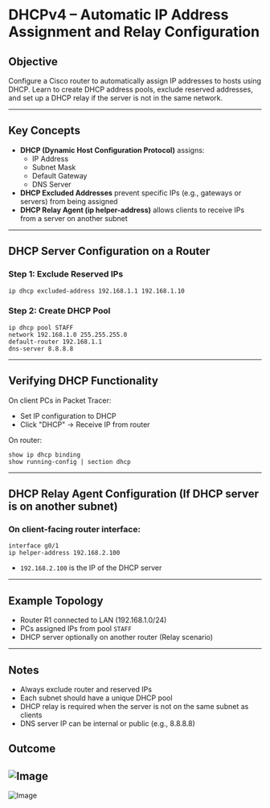 # DHCPv4 – Automatic IP Address Assignment and Relay Configuration

## Objective  
Configure a Cisco router to automatically assign IP addresses to hosts using DHCP. Learn to create DHCP address pools, exclude reserved addresses, and set up a DHCP relay if the server is not in the same network.

---

## Key Concepts

- **DHCP (Dynamic Host Configuration Protocol)** assigns:
  - IP Address
  - Subnet Mask
  - Default Gateway
  - DNS Server
- **DHCP Excluded Addresses** prevent specific IPs (e.g., gateways or servers) from being assigned
- **DHCP Relay Agent (ip helper-address)** allows clients to receive IPs from a server on another subnet

---

## DHCP Server Configuration on a Router

### Step 1: Exclude Reserved IPs

```
ip dhcp excluded-address 192.168.1.1 192.168.1.10
```

### Step 2: Create DHCP Pool

```
ip dhcp pool STAFF
network 192.168.1.0 255.255.255.0
default-router 192.168.1.1
dns-server 8.8.8.8
```

---

## Verifying DHCP Functionality

On client PCs in Packet Tracer:
- Set IP configuration to DHCP
- Click "DHCP" → Receive IP from router

On router:
```
show ip dhcp binding
show running-config | section dhcp
```

---

## DHCP Relay Agent Configuration (If DHCP server is on another subnet)

### On client-facing router interface:

```
interface g0/1
ip helper-address 192.168.2.100
```

- `192.168.2.100` is the IP of the DHCP server

---

## Example Topology

- Router R1 connected to LAN (192.168.1.0/24)  
- PCs assigned IPs from pool `STAFF`  
- DHCP server optionally on another router (Relay scenario)

---

## Notes

- Always exclude router and reserved IPs  
- Each subnet should have a unique DHCP pool  
- DHCP relay is required when the server is not on the same subnet as clients  
- DNS server IP can be internal or public (e.g., 8.8.8.8)


## Outcome 
![Image](https://github.com/user-attachments/assets/c347ff60-a1b8-44f0-b8b5-989823cdf7d2)
--
![Image](https://github.com/user-attachments/assets/4347e808-56c8-412a-ad3e-8bda02ae8133)
